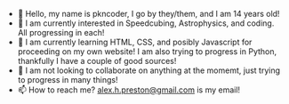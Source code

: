 - 👋 Hello, my name is pkncoder, I go by they/them, and I am 14 years old!
- 👀 I am currently interested in Speedcubing, Astrophysics, and coding. All progressing in each!
- 🌱 I am currently learning HTML, CSS, and posibly Javascript for proceeding on my own website! I am also trying to progress in Python, thankfully I have a couple of good sources!
- 💞️ I am not looking to collaborate on anything at the momemt, just trying to progress in many things!
- 📫 How to reach me? alex.h.preston@gmail.com is my email!

<!---
pkncoder/pkncoder is a ✨ special ✨ repository because its `README.md` (this file) appears on your GitHub profile.
You can click the Preview link to take a look at your changes.
--->
